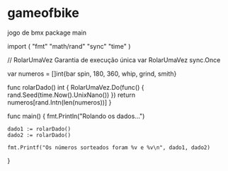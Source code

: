 # gameofbike
jogo de bmx
package main

import (
	"fmt"
	"math/rand"
	"sync"
	"time"
)

// RolarUmaVez Garantia de execução única
var RolarUmaVez sync.Once

var numeros = []int{bar spin, 180, 360, whip, grind, smith}

func rolarDado() int {
	RolarUmaVez.Do(func() {
		rand.Seed(time.Now().UnixNano())
	})
	return numeros[rand.Intn(len(numeros))]
}

func main() {
	fmt.Println("Rolando os dados...")

	dado1 := rolarDado()
	dado2 := rolarDado()

	fmt.Printf("Os números sorteados foram %v e %v\n", dado1, dado2)
}
